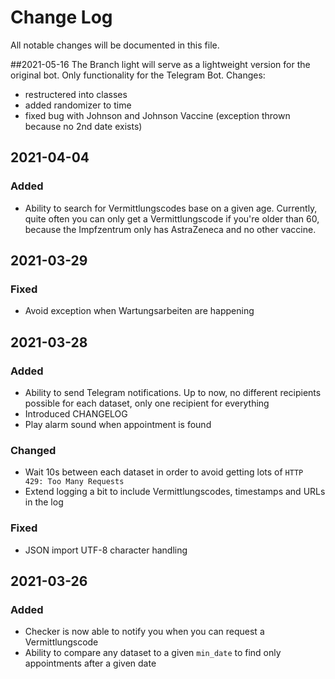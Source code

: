 # Change Log
All notable changes will be documented in this file.

##2021-05-16
The Branch light will serve as a lightweight version for the original bot. Only functionality for the Telegram Bot. 
Changes:
- restructered into classes
- added randomizer to time
- fixed bug with Johnson and Johnson Vaccine (exception thrown because no 2nd date exists)

## 2021-04-04
### Added
- Ability to search for Vermittlungscodes base on a given age. Currently, quite often you can only get a Vermittlungscode if you're older than 60, because the Impfzentrum only has AstraZeneca and no other vaccine.

## 2021-03-29
### Fixed
- Avoid exception when Wartungsarbeiten are happening
## 2021-03-28
### Added
- Ability to send Telegram notifications. Up to now, no different recipients possible for each dataset, only one recipient for everything
- Introduced CHANGELOG
- Play alarm sound when appointment is found
### Changed
- Wait 10s between each dataset in order to avoid getting lots of `HTTP 429: Too Many Requests`
- Extend logging a bit to include Vermittlungscodes, timestamps and URLs in the log
### Fixed
- JSON import UTF-8 character handling


## 2021-03-26
### Added
- Checker is now able to notify you when you can request a Vermittlungscode
- Ability to compare any dataset to a given `min_date` to find only appointments after a given date